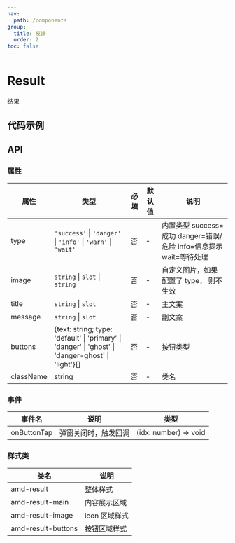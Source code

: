 ```yaml
---
nav:
  path: /components
group:
  title: 反馈
  order: 2
toc: false
---
```

          
# Result

结果

## 代码示例

<code src='../../demo/pages/Result'></code>

## API
    
### 属性
| 属性 | 类型 | 必填 | 默认值 | 说明 |
| -----|-----|-----|-----|----- |
| type | `'success'` &verbar; `'danger'` &verbar; `'info'` &verbar; `'warn'` &verbar; `'wait'` | 否 | - | 内置类型 success=成功 danger=错误/危险 info=信息提示 wait=等待处理 |
| image | `string` &verbar; `slot` &verbar; `string` | 否 | - | 自定义图片，如果配置了 type， 则不生效 |
| title | `string` &verbar; `slot` | 否 | - | 主文案 |
| message | `string` &verbar; `slot` | 否 | - | 副文案 |
| buttons | {text: string; type: 'default' &verbar; 'primary' &verbar; 'danger' &verbar; 'ghost' &verbar; 'danger-ghost' &verbar; 'light'}[] | 否 | - | 按钮类型 |
| className | string | 否 | - | 类名 |

### 事件

| 事件名 | 说明 | 类型 |
| -----|-----|-----|
| onButtonTap | 弹窗关闭时，触发回调 | (idx: number) => void |

### 样式类

| 类名 | 说明 |
| ----|----|
| amd-result | 整体样式 |
| amd-result-main | 内容展示区域 |
| amd-result-image | icon 区域样式 |
| amd-result-buttons | 按钮区域样式 |
